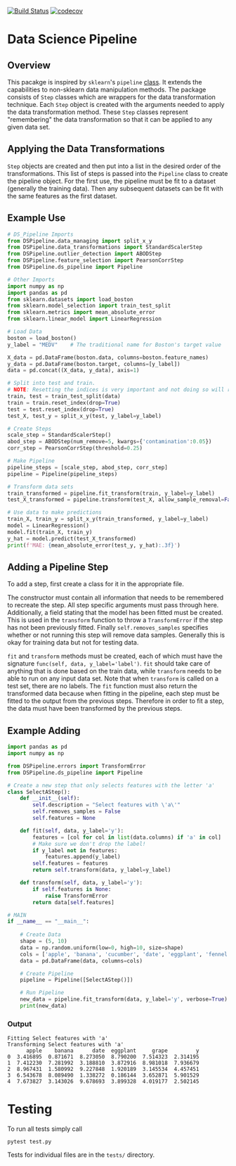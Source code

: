 [![Build Status](https://travis-ci.com/kylelrichards11/DSPipeline.svg?token=wqDVpwhQq3xYjNDgN9tk&branch=master)](https://travis-ci.com/kylelrichards11/DSPipeline) [![codecov](https://codecov.io/gh/kylelrichards11/DSPipeline/branch/master/graph/badge.svg?token=5QP9hGZm8O)](https://codecov.io/gh/kylelrichards11/DSPipeline)

# Data Science Pipeline
## Overview
This pacakge is inspired by `sklearn`'s `pipeline` [class](https://scikit-learn.org/stable/modules/generated/sklearn.pipeline.Pipeline.html). It extends the capabilities to non-sklearn data manipulation methods. The package consists of `Step` classes which are wrappers for the data transformation technique. Each `Step` object is created with the arguments needed to apply the data transformation method. These `Step` classes represent "remembering" the data transformation so that it can be applied to any given data set.

## Applying the Data Transformations
`Step` objects are created and then put into a list in the desired order of the transformations. This list of steps is passed into the `Pipeline` class to create the pipeline object. For the first use, the pipeline must be fit to a dataset (generally the training data). Then any subsequent datasets can be fit with the same features as the first dataset.

## Example Use
```python
# DS_Pipeline Imports
from DSPipeline.data_managing import split_x_y
from DSPipeline.data_transformations import StandardScalerStep
from DSPipeline.outlier_detection import ABODStep
from DSPipeline.feature_selection import PearsonCorrStep
from DSPipeline.ds_pipeline import Pipeline

# Other Imports
import numpy as np
import pandas as pd
from sklearn.datasets import load_boston
from sklearn.model_selection import train_test_split
from sklearn.metrics import mean_absolute_error
from sklearn.linear_model import LinearRegression

# Load Data
boston = load_boston()
y_label = "MEDV"    # The traditional name for Boston's target value

X_data = pd.DataFrame(boston.data, columns=boston.feature_names)
y_data = pd.DataFrame(boston.target, columns=[y_label])
data = pd.concat((X_data, y_data), axis=1)

# Split into test and train. 
# NOTE: Resetting the indices is very important and not doing so will result in errors
train, test = train_test_split(data)
train = train.reset_index(drop=True)
test = test.reset_index(drop=True)
test_X, test_y = split_x_y(test, y_label=y_label)

# Create Steps
scale_step = StandardScalerStep()
abod_step = ABODStep(num_remove=5, kwargs={'contamination':0.05})
corr_step = PearsonCorrStep(threshold=0.25)

# Make Pipeline
pipeline_steps = [scale_step, abod_step, corr_step]
pipeline = Pipeline(pipeline_steps)

# Transform data sets
train_transformed = pipeline.fit_transform(train, y_label=y_label)
test_X_transformed = pipeline.transform(test_X, allow_sample_removal=False)

# Use data to make predictions
train_X, train_y = split_x_y(train_transformed, y_label=y_label)
model = LinearRegression()
model.fit(train_X, train_y)
y_hat = model.predict(test_X_transformed)
print(f'MAE: {mean_absolute_error(test_y, y_hat):.3f}')
```

## Adding a Pipeline Step
To add a step, first create a class for it in the appropriate file. 

The constructor must contain all information that needs to be remembered to recreate the step. All step specific arguments must pass through here. Additionally, a field stating that the model has been fitted must be created. This is used in the `transform` function to throw a `TransformError` if the step has not been previously fitted. Finally `self.removes_samples` specifies whether or not running this step will remove data samples. Generally this is okay for training data but not for testing data.

`fit` and `transform` methods must be created, each of which must have the signature `func(self, data, y_label='label')`. `fit` should take care of anything that is done based on the train data, while `transform` needs to be able to run on any input data set. Note that when `transform` is called on a test set, there are no labels. The `fit` function must also return the transformed data because when fitting in the pipeline, each step must be fitted to the output from the previous steps. Therefore in order to fit a step, the data must have been transformed by the previous steps. 

## Example Adding
```python
import pandas as pd
import numpy as np

from DSPipeline.errors import TransformError
from DSPipeline.ds_pipeline import Pipeline

# Create a new step that only selects features with the letter 'a'
class SelectAStep():
    def __init__(self):
        self.description = "Select features with \'a\'"
        self.removes_samples = False
        self.features = None

    def fit(self, data, y_label='y'):
        features = [col for col in list(data.columns) if 'a' in col] 
        # Make sure we don't drop the label!
        if y_label not in features:
            features.append(y_label)
        self.features = features
        return self.transform(data, y_label=y_label)

    def transform(self, data, y_label='y'):
        if self.features is None:
            raise TransformError
        return data[self.features]

# MAIN
if __name__ == "__main__":
    
    # Create Data
    shape = (5, 10)
    data = np.random.uniform(low=0, high=10, size=shape)
    cols = ['apple', 'banana', 'cucumber', 'date', 'eggplant', 'fennel', 'grape', 'honeydew', 'iceberg_lettuce', 'y']
    data = pd.DataFrame(data, columns=cols)

    # Create Pipeline
    pipeline = Pipeline([SelectAStep()])

    # Run Pipeline
    new_data = pipeline.fit_transform(data, y_label='y', verbose=True)
    print(new_data)
```

### Output

```
Fitting Select features with 'a'
Transforming Select features with 'a'
      apple    banana      date  eggplant     grape         y
0  3.416895  0.871671  8.273050  8.790200  7.514323  2.314195
1  7.412230  7.281992  3.188810  3.872916  8.981018  7.936679
2  8.967431  1.580992  9.227848  1.920189  3.145534  4.457451
3  6.543678  8.089490  1.338272  0.186144  3.652871  5.901529
4  7.673827  3.143026  9.678693  3.899328  4.019177  2.502145
```

# Testing
To run all tests simply call

```
pytest test.py
```

Tests for individual files are in the `tests/` directory.
